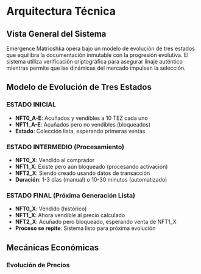 # Arquitectura Técnica

## Vista General del Sistema

Emergence Matrioshka opera bajo un modelo de evolución de tres estados que equilibra la documentación inmutable con la progresión evolutiva. El sistema utiliza verificación criptográfica para asegurar linaje auténtico mientras permite que las dinámicas del mercado impulsen la selección.

## Modelo de Evolución de Tres Estados

### ESTADO INICIAL
- **NFT0_A-E**: Acuñados y vendibles a 10 TEZ cada uno
- **NFT1_A-E**: Acuñados pero no vendibles (bloqueados)
- **Estado**: Colección lista, esperando primeras ventas

### ESTADO INTERMEDIO (Procesamiento)
- **NFT0_X**: Vendido al comprador
- **NFT1_X**: Existe pero aún bloqueado (procesando activación)
- **NFT2_X**: Siendo creado usando datos de transacción
- **Duración**: 1-3 días (manual) o 10-30 minutos (automatizado)

### ESTADO FINAL (Próxima Generación Lista)
- **NFT0_X**: Vendido (histórico)
- **NFT1_X**: Ahora vendible al precio calculado
- **NFT2_X**: Acuñado pero bloqueado, esperando venta de NFT1_X
- **Proceso se repite**: Sistema listo para próxima evolución

## Mecánicas Económicas

### Evolución de Precios
